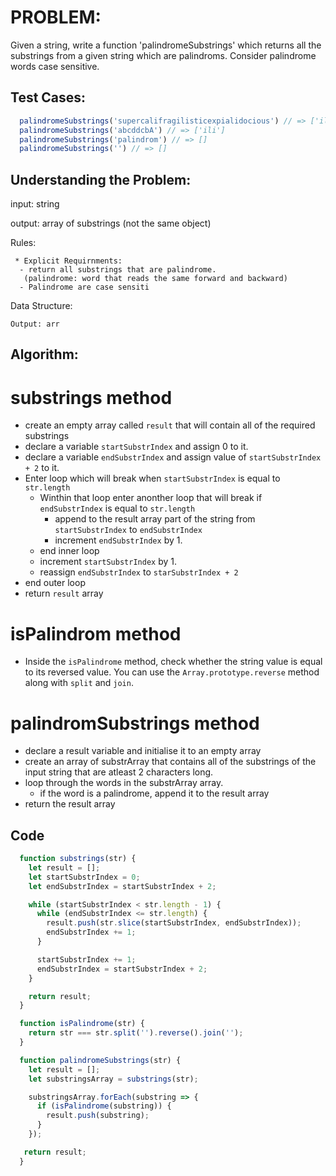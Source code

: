 # PROBLEM:

Given a string, write a function 'palindromeSubstrings' which returns all the substrings from a given string which are palindroms. Consider palindrome words case sensitive.

## Test Cases:

```javascript
  palindromeSubstrings('supercalifragilisticexpialidocious') // => ['ili']
  palindromeSubstrings('abcddcbA') // => ['ili']
  palindromeSubstrings('palindrom') // => []
  palindromeSubstrings('') // => []
```

## Understanding the Problem:
input: string

output: array of substrings (not the same object)

Rules:

     * Explicit Requirnments:
      - return all substrings that are palindrome.
       (palindrome: word that reads the same forward and backward)
      - Palindrome are case sensiti

Data Structure:

    Output: arr

## Algorithm:

  substrings method
  =
  - create an empty array called `result` that will contain all of the required substrings
  - declare a variable `startSubstrIndex` and assign 0 to it.
  - declare a variable `endSubstrIndex` and assign value of `startSubstrIndex + 2` to it.
  - Enter loop which will break when `startSubstrIndex` is equal to `str.length`
    - Winthin that loop enter anonther loop that will break if `endSubstrIndex` is equal to `str.length`
      - append to the result array part of the string from `startSubstrIndex` to `endSubstrIndex`
      - increment `endSubstrIndex` by 1.
    - end inner loop
    - increment `startSubstrIndex` by 1.
    - reassign `endSubstrIndex` to `starSubstrIndex + 2`
  - end outer loop
  - return `result` array

  isPalindrom method
  =
  - Inside the `isPalindrome` method, check whether the string value is equal to its reversed value. You can use the `Array.prototype.reverse` method along with `split` and `join`.

  palindromSubstrings method
  =
  - declare a result variable and initialise it to an empty array
  - create an array of substrArray that contains all of the substrings of the input string that are atleast 2 characters long.
  - loop through the words in the substrArray array.
    - if the word is a palindrome, append it to the result array
  - return the result array


## Code

```javascript
  function substrings(str) {
    let result = [];
    let startSubstrIndex = 0;
    let endSubstrIndex = startSubstrIndex + 2;

    while (startSubstrIndex < str.length - 1) {
      while (endSubstrIndex <= str.length) {
        result.push(str.slice(startSubstrIndex, endSubstrIndex));
        endSubstrIndex += 1;
      }

      startSubstrIndex += 1;
      endSubstrIndex = startSubstrIndex + 2;
    }

    return result;
  }

  function isPalindrome(str) {
    return str === str.split('').reverse().join('');
  }

  function palindromeSubstrings(str) {
    let result = [];
    let substringsArray = substrings(str);

    substringsArray.forEach(substring => {
      if (isPalindrome(substring)) {
        result.push(substring);
      }
    });

   return result;
  }
```